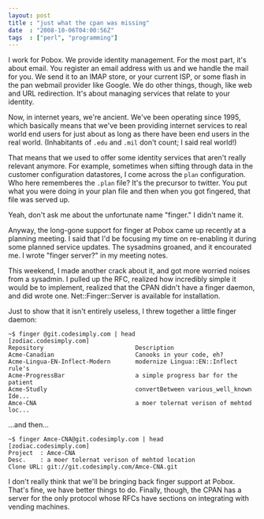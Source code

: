 ```yaml
---
layout: post
title : "just what the cpan was missing"
date  : "2008-10-06T04:00:56Z"
tags  : ["perl", "programming"]
---
```

I work for Pobox.  We provide identity management.  For the most part, it's
about email.  You register an email address with us and we handle the mail for
you.  We send it to an IMAP store, or your current ISP, or some flash in the
pan webmail provider like Google.  We do other things, though, like web and URL
redirection.  It's about managing services that relate to your identity.

Now, in internet years, we're ancient.  We've been operating since 1995, which
basically means that we've been providing internet services to real world end
users for just about as long as there have been end users in the real world.
(Inhabitants of `.edu` and `.mil` don't count; I said real world!)

That means that we used to offer some identity services that aren't really
relevant anymore.  For example, sometimes when sifting through data in the
customer configuration datastores, I come across the `plan` configuration.  Who
here rememberes the `.plan` file?  It's the precursor to twitter.  You put what
you were doing in your plan file and then when you got fingered, that file was
served up.

Yeah, don't ask me about the unfortunate name "finger."  I didn't name it.

Anyway, the long-gone support for finger at Pobox came up recently at a
planning meeting.  I said that I'd be focusing my time on re-enabling it during
some planned service updates.  The sysadmins groaned, and it encourated me.  I
wrote "finger server?" in my meeting notes.

This weekend, I made another crack about it, and got more worried noises from a
sysadmin.  I pulled up the RFC, realized how incredibly simple it would be to
implement, realized that the CPAN didn't have a finger daemon, and did wrote
one.  Net::Finger::Server is available for installation.

Just to show that it isn't entirely useless, I threw together a little finger
daemon:

    ~$ finger @git.codesimply.com | head
    [zodiac.codesimply.com]
    Repository                          Description                             
    Acme-Canadian                       Canooks in your code, eh?               
    Acme-Lingua-EN-Inflect-Modern       modernize Lingua::EN::Inflect rule's    
    Acme-ProgressBar                    a simple progress bar for the patient   
    Acme-Studly                         convertBetween various_well_known Ide...
    Amce-CNA                            a moer tolernat verison of mehtod loc...

...and then...

    ~$ finger Amce-CNA@git.codesimply.com | head
    [zodiac.codesimply.com]
    Project  : Amce-CNA
    Desc.    : a moer tolernat verison of mehtod location
    Clone URL: git://git.codesimply.com/Amce-CNA.git

I don't really think that we'll be bringing back finger support at Pobox.
That's fine, we have better things to do.  Finally, though, the CPAN has a
server for the only protocol whose RFCs have sections on integrating with
vending machines.

